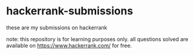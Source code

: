 # hackerrank-submissions
these are my submissions on hackerrank

note: this repository is for learning purposes only. all questions solved are available on https://www.hackerrank.com/ for free.
